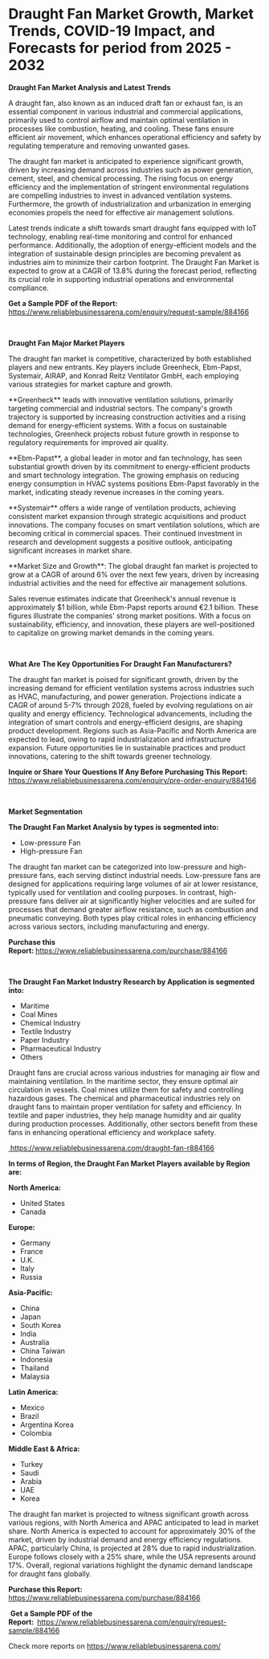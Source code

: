 <p><h1>Draught Fan Market Growth, Market Trends, COVID-19 Impact, and Forecasts for period from 2025 - 2032</h1></p><p><strong>Draught Fan Market Analysis and Latest Trends</strong></p>
<p><p>A draught fan, also known as an induced draft fan or exhaust fan, is an essential component in various industrial and commercial applications, primarily used to control airflow and maintain optimal ventilation in processes like combustion, heating, and cooling. These fans ensure efficient air movement, which enhances operational efficiency and safety by regulating temperature and removing unwanted gases.</p><p>The draught fan market is anticipated to experience significant growth, driven by increasing demand across industries such as power generation, cement, steel, and chemical processing. The rising focus on energy efficiency and the implementation of stringent environmental regulations are compelling industries to invest in advanced ventilation systems. Furthermore, the growth of industrialization and urbanization in emerging economies propels the need for effective air management solutions.</p><p>Latest trends indicate a shift towards smart draught fans equipped with IoT technology, enabling real-time monitoring and control for enhanced performance. Additionally, the adoption of energy-efficient models and the integration of sustainable design principles are becoming prevalent as industries aim to minimize their carbon footprint. The Draught Fan Market is expected to grow at a CAGR of 13.8% during the forecast period, reflecting its crucial role in supporting industrial operations and environmental compliance.</p></p>
<p><strong>Get a Sample PDF of the Report:&nbsp;</strong> <a href="https://www.reliablebusinessarena.com/enquiry/request-sample/884166?utm_campaign=2238&utm_medium=2&utm_source=Github&utm_content=ia&utm_term=16022025&utm_id=draught-fan">https://www.reliablebusinessarena.com/enquiry/request-sample/884166</a></p>
<p>&nbsp;</p>
<p><strong>Draught Fan Major Market Players</strong></p>
<p><p>The draught fan market is competitive, characterized by both established players and new entrants. Key players include Greenheck, Ebm-Papst, Systemair, AIRAP, and Konrad Reitz Ventilator GmbH, each employing various strategies for market capture and growth.</p><p>**Greenheck** leads with innovative ventilation solutions, primarily targeting commercial and industrial sectors. The company's growth trajectory is supported by increasing construction activities and a rising demand for energy-efficient systems. With a focus on sustainable technologies, Greenheck projects robust future growth in response to regulatory requirements for improved air quality.</p><p>**Ebm-Papst**, a global leader in motor and fan technology, has seen substantial growth driven by its commitment to energy-efficient products and smart technology integration. The growing emphasis on reducing energy consumption in HVAC systems positions Ebm-Papst favorably in the market, indicating steady revenue increases in the coming years.</p><p>**Systemair** offers a wide range of ventilation products, achieving consistent market expansion through strategic acquisitions and product innovations. The company focuses on smart ventilation solutions, which are becoming critical in commercial spaces. Their continued investment in research and development suggests a positive outlook, anticipating significant increases in market share.</p><p>**Market Size and Growth**: The global draught fan market is projected to grow at a CAGR of around 6% over the next few years, driven by increasing industrial activities and the need for effective air management solutions.</p><p>Sales revenue estimates indicate that Greenheck's annual revenue is approximately $1 billion, while Ebm-Papst reports around €2.1 billion. These figures illustrate the companies' strong market positions. With a focus on sustainability, efficiency, and innovation, these players are well-positioned to capitalize on growing market demands in the coming years.</p></p>
<p>&nbsp;</p>
<p><strong>What Are The Key Opportunities For Draught Fan Manufacturers?</strong></p>
<p><p>The draught fan market is poised for significant growth, driven by the increasing demand for efficient ventilation systems across industries such as HVAC, manufacturing, and power generation. Projections indicate a CAGR of around 5-7% through 2028, fueled by evolving regulations on air quality and energy efficiency. Technological advancements, including the integration of smart controls and energy-efficient designs, are shaping product development. Regions such as Asia-Pacific and North America are expected to lead, owing to rapid industrialization and infrastructure expansion. Future opportunities lie in sustainable practices and product innovations, catering to the shift towards greener technology.</p></p>
<p><strong>Inquire or Share Your Questions If Any Before Purchasing This Report:</strong> <a href="https://www.reliablebusinessarena.com/enquiry/pre-order-enquiry/884166?utm_campaign=2238&utm_medium=2&utm_source=Github&utm_content=ia&utm_term=16022025&utm_id=draught-fan">https://www.reliablebusinessarena.com/enquiry/pre-order-enquiry/884166</a></p>
<p>&nbsp;</p>
<p><strong>Market Segmentation</strong></p>
<p><strong>The Draught Fan Market Analysis by types is segmented into:</strong></p>
<p><ul><li>Low-pressure Fan</li><li>High-pressure Fan</li></ul></p>
<p><p>The draught fan market can be categorized into low-pressure and high-pressure fans, each serving distinct industrial needs. Low-pressure fans are designed for applications requiring large volumes of air at lower resistance, typically used for ventilation and cooling purposes. In contrast, high-pressure fans deliver air at significantly higher velocities and are suited for processes that demand greater airflow resistance, such as combustion and pneumatic conveying. Both types play critical roles in enhancing efficiency across various sectors, including manufacturing and energy.</p></p>
<p><strong>Purchase this Report:&nbsp;</strong><a href="https://www.reliablebusinessarena.com/purchase/884166?utm_campaign=2238&utm_medium=2&utm_source=Github&utm_content=ia&utm_term=16022025&utm_id=draught-fan">https://www.reliablebusinessarena.com/purchase/884166</a></p>
<p>&nbsp;</p>
<p><strong>The Draught Fan Market Industry Research by Application is segmented into:</strong></p>
<p><ul><li>Maritime</li><li>Coal Mines</li><li>Chemical Industry</li><li>Textile Industry</li><li>Paper Industry</li><li>Pharmaceutical Industry</li><li>Others</li></ul></p>
<p><p>Draught fans are crucial across various industries for managing air flow and maintaining ventilation. In the maritime sector, they ensure optimal air circulation in vessels. Coal mines utilize them for safety and controlling hazardous gases. The chemical and pharmaceutical industries rely on draught fans to maintain proper ventilation for safety and efficiency. In textile and paper industries, they help manage humidity and air quality during production processes. Additionally, other sectors benefit from these fans in enhancing operational efficiency and workplace safety.</p></p>
<p><a href="https://www.reliablebusinessarena.com/draught-fan-r884166?utm_campaign=2238&utm_medium=2&utm_source=Github&utm_content=ia&utm_term=16022025&utm_id=draught-fan">&nbsp;https://www.reliablebusinessarena.com/draught-fan-r884166</a></p>
<p><strong>In terms of Region, the Draught Fan Market Players available by Region are:</strong></p>
<p>
    <p> <strong> North America: </strong>
        <ul>
            <li>United States</li>
            <li>Canada</li>
        </ul>
        </p> 
    <p> <strong> Europe: </strong>
        <ul>
            <li>Germany</li>
            <li>France</li>
            <li>U.K.</li>
            <li>Italy</li>
            <li>Russia</li>
        </ul>
        </p> 
    <p> <strong> Asia-Pacific: </strong>
        <ul>
            <li>China</li>
            <li>Japan</li>
            <li>South Korea</li>
            <li>India</li>
            <li>Australia</li>
            <li>China Taiwan</li>
            <li>Indonesia</li>
            <li>Thailand</li>
            <li>Malaysia</li>
        </ul>
        </p> 
    <p> <strong> Latin America: </strong>
        <ul>
            <li>Mexico</li>
            <li>Brazil</li>
            <li>Argentina Korea</li>
            <li>Colombia</li>
        </ul>
        </p> 
    <p> <strong> Middle East & Africa: </strong>
        <ul>
            <li>Turkey</li>
            <li>Saudi</li>
            <li>Arabia</li>
            <li>UAE</li>
            <li>Korea</li>
        </ul>
    </p>
    </p>
<p><p>The draught fan market is projected to witness significant growth across various regions, with North America and APAC anticipated to lead in market share. North America is expected to account for approximately 30% of the market, driven by industrial demand and energy efficiency regulations. APAC, particularly China, is projected at 28% due to rapid industrialization. Europe follows closely with a 25% share, while the USA represents around 17%. Overall, regional variations highlight the dynamic demand landscape for draught fans globally.</p></p>
<p><strong>Purchase this Report: </strong><a href="https://www.reliablebusinessarena.com/purchase/884166?utm_campaign=2238&utm_medium=2&utm_source=Github&utm_content=ia&utm_term=16022025&utm_id=draught-fan">https://www.reliablebusinessarena.com/purchase/884166</a></p>
<p>&nbsp;<strong>Get a Sample PDF of the Report:&nbsp;&nbsp;</strong><a href="https://www.reliablebusinessarena.com/enquiry/request-sample/884166?utm_campaign=2238&utm_medium=2&utm_source=Github&utm_content=ia&utm_term=16022025&utm_id=draught-fan">https://www.reliablebusinessarena.com/enquiry/request-sample/884166</a></p>
<p><strong></strong></p>
<p>Check more reports on <a href="https://www.reliablebusinessarena.com/?utm_campaign=2238&utm_medium=2&utm_source=Github&utm_content=ia&utm_term=16022025&utm_id=draught-fan">https://www.reliablebusinessarena.com/</a></p>